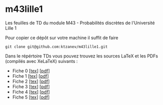 # m43lille1

Les feuilles de TD du module M43 - Probabilités discrètes de l'Université Lille 1

Pour copier ce dépôt sur votre machine il suffit de faire 

~~~~~~~
git clone git@github.com:ktzanev/m43lille1.git
~~~~~~~

Dans le répértoire TDs vous pouvez trouvez les sources LaTeX et les PDFs (compilés avec XeLaTeX) suivants :

- Fiche 0 [[tex](https://raw.githubusercontent.com/ktzanev/m43lille1/master/TDs/Fiche%200.tex)] [[pdf](https://raw.githubusercontent.com/ktzanev/m43lille1/master/TDs/Fiche%200.pdf)]
- Fiche 1 [[tex](https://raw.githubusercontent.com/ktzanev/m43lille1/master/TDs/Fiche%201.tex)] [[pdf](https://raw.githubusercontent.com/ktzanev/m43lille1/master/TDs/Fiche%201.pdf)]
- Fiche 2 [[tex](https://raw.githubusercontent.com/ktzanev/m43lille1/master/TDs/Fiche%202.tex)] [[pdf](https://raw.githubusercontent.com/ktzanev/m43lille1/master/TDs/Fiche%202.pdf)]
- Fiche 3 [[tex](https://raw.githubusercontent.com/ktzanev/m43lille1/master/TDs/Fiche%203.tex)] [[pdf](https://raw.githubusercontent.com/ktzanev/m43lille1/master/TDs/Fiche%203.pdf)]
- Fiche 4 [[tex](https://raw.githubusercontent.com/ktzanev/m43lille1/master/TDs/Fiche%204.tex)] [[pdf](https://raw.githubusercontent.com/ktzanev/m43lille1/master/TDs/Fiche%204.pdf)]
- Fiche 5 [[tex](https://raw.githubusercontent.com/ktzanev/m43lille1/master/TDs/Fiche%205.tex)] [[pdf](https://raw.githubusercontent.com/ktzanev/m43lille1/master/TDs/Fiche%205.pdf)]

